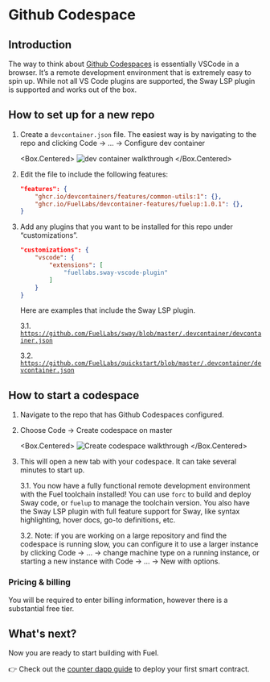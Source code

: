 
# Github Codespace

## Introduction

The way to think about [Github Codespaces](https://github.com/features/codespaces) is essentially VSCode in a browser. It’s a remote development environment that is extremely easy to spin up. While not all VS Code plugins are supported, the Sway LSP plugin is supported and works out of the box.

## How to set up for a new repo

1. Create a `devcontainer.json` file. The easiest way is by navigating to the repo and clicking Code → … → Configure dev container

    <Box.Centered>
    ![dev container walkthrough](/images/dev-container.gif)
    </Box.Centered>

2. Edit the file to include the following features:

    ```json
    "features": {
        "ghcr.io/devcontainers/features/common-utils:1": {},
        "ghcr.io/FuelLabs/devcontainer-features/fuelup:1.0.1": {},
    }
    ```

3. Add any plugins that you want to be installed for this repo under “customizations”.

    ```json
    "customizations": {
        "vscode": {
            "extensions": [
                "fuellabs.sway-vscode-plugin"
            ]
        }
    }
    ```

    Here are examples that include the Sway LSP plugin.

    3.1. [`https://github.com/FuelLabs/sway/blob/master/.devcontainer/devcontainer.json`](https://github.com/FuelLabs/sway/blob/master/.devcontainer/devcontainer.json)

    3.2. [`https://github.com/FuelLabs/quickstart/blob/master/.devcontainer/devcontainer.json`](https://github.com/FuelLabs/quickstart/blob/master/.devcontainer/devcontainer.json)

## How to start a codespace

1. Navigate to the repo that has Github Codespaces configured.
2. Choose Code → Create codespace on master

    <Box.Centered>
    ![Create codespace walkthrough](/images/create-codespace.gif)
    </Box.Centered>

3. This will open a new tab with your codespace. It can take several minutes to start up.

    3.1.  You now have a fully functional remote development environment with the Fuel toolchain installed! You can use `forc` to build and deploy Sway code, or `fuelup` to manage the toolchain version. You also have the Sway LSP plugin with full feature support for Sway, like syntax highlighting, hover docs, go-to definitions, etc.

    3.2. Note: if you are working on a large repository and find the codespace is running slow, you can configure it to use a larger instance by clicking Code → … → change machine type on a running instance, or starting a new instance with Code → … → New with options.

### Pricing & billing

You will be required to enter billing information, however there is a substantial free tier.

## What's next?

Now you are ready to start building with Fuel.

👉 Check out the [counter dapp guide](/guides/counter-dapp) to deploy your first smart contract.
